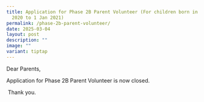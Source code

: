 ```yaml
---
title: Application for Phase 2B Parent Volunteer (For children born in 2 Jan
  2020 to 1 Jan 2021)
permalink: /phase-2b-parent-volunteer/
date: 2025-03-04
layout: post
description: ""
image: ""
variant: tiptap
---
```

<p>Dear Parents,</p>
<p></p>
<p>Application for Phase 2B Parent Volunteer is now closed.</p>
<p>&nbsp;Thank you.</p>
<p></p>
<p></p>